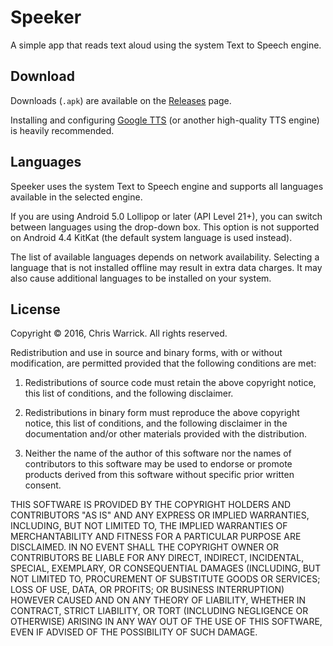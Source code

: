 Speeker
=======

A simple app that reads text aloud using the system Text to Speech engine.

Download
--------

Downloads (`.apk`) are available on the [Releases](https://github.com/Kwpolska/speeker/releases) page.

Installing and configuring [Google TTS](https://play.google.com/store/apps/details?id=com.google.android.tts)
(or another high-quality TTS engine) is heavily recommended.

Languages
---------

Speeker uses the system Text to Speech engine and supports all languages
available in the selected engine.

If you are using Android 5.0 Lollipop or later (API Level 21+), you can switch
between languages using the drop-down box. This option is not supported on
Android 4.4 KitKat (the default system language is used instead).

The list of available languages depends on network availability. Selecting
a language that is not installed offline may result in extra data charges.
It may also cause additional languages to be installed on your system.

License
-------
Copyright © 2016, Chris Warrick.
All rights reserved.

Redistribution and use in source and binary forms, with or without
modification, are permitted provided that the following conditions are
met:

1. Redistributions of source code must retain the above copyright
   notice, this list of conditions, and the following disclaimer.

2. Redistributions in binary form must reproduce the above copyright
   notice, this list of conditions, and the following disclaimer in the
   documentation and/or other materials provided with the distribution.

3. Neither the name of the author of this software nor the names of
   contributors to this software may be used to endorse or promote
   products derived from this software without specific prior written
   consent.

THIS SOFTWARE IS PROVIDED BY THE COPYRIGHT HOLDERS AND CONTRIBUTORS
"AS IS" AND ANY EXPRESS OR IMPLIED WARRANTIES, INCLUDING, BUT NOT
LIMITED TO, THE IMPLIED WARRANTIES OF MERCHANTABILITY AND FITNESS FOR
A PARTICULAR PURPOSE ARE DISCLAIMED.  IN NO EVENT SHALL THE COPYRIGHT
OWNER OR CONTRIBUTORS BE LIABLE FOR ANY DIRECT, INDIRECT, INCIDENTAL,
SPECIAL, EXEMPLARY, OR CONSEQUENTIAL DAMAGES (INCLUDING, BUT NOT
LIMITED TO, PROCUREMENT OF SUBSTITUTE GOODS OR SERVICES; LOSS OF USE,
DATA, OR PROFITS; OR BUSINESS INTERRUPTION) HOWEVER CAUSED AND ON ANY
THEORY OF LIABILITY, WHETHER IN CONTRACT, STRICT LIABILITY, OR TORT
(INCLUDING NEGLIGENCE OR OTHERWISE) ARISING IN ANY WAY OUT OF THE USE
OF THIS SOFTWARE, EVEN IF ADVISED OF THE POSSIBILITY OF SUCH DAMAGE.
